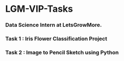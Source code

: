 # LGM-VIP-Tasks

### Data Science Intern at LetsGrowMore.

### Task 1 : Iris Flower Classification Project
### Task 2 : Image to Pencil Sketch using Python

